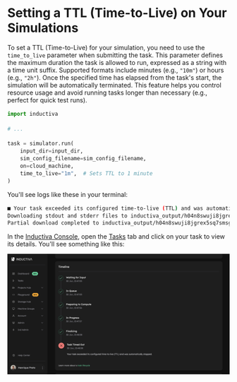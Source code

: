 # Setting a TTL (Time-to-Live) on Your Simulations

To set a TTL (Time-to-Live) for your simulation, you need to use the `time_to_live` 
parameter when submitting the task. This parameter defines the maximum duration the 
task is allowed to run, expressed as a string with a time unit suffix. Supported formats 
include minutes (e.g., `"10m"`) or hours (e.g., `"2h"`). Once the specified time has 
elapsed from the task's start, the simulation will be automatically terminated. This 
feature helps you control resource usage and avoid running tasks longer than necessary 
(e.g., perfect for quick test runs).

```python
import inductiva

# ...

task = simulator.run(
    input_dir=input_dir,
    sim_config_filename=sim_config_filename,
    on=cloud_machine,
    time_to_live="1m",  # Sets TTL to 1 minute
)
```


You'll see logs like these in your terminal:

```bash
■ Your task exceeded its configured time-to-live (TTL) and was automatically stopped.
Downloading stdout and stderr files to inductiva_output/h04n8swuji8jgrex5sq7smsg2/outputs...
Partial download completed to inductiva_output/h04n8swuji8jgrex5sq7smsg2/outputs.
```

In the [Inductiva Console](https://console.inductiva.ai/dashboard), open the 
[Tasks](https://console.inductiva.ai/tasks) tab and click on your task to view its details. 
You'll see something like this:

![TTL task details in Console](static/console-ttl.png)
